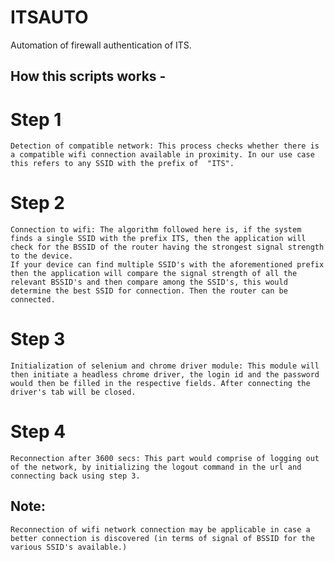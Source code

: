 # ITSAUTO
Automation of firewall authentication of ITS.

## How this scripts works -

# Step 1
    Detection of compatible network: This process checks whether there is a compatible wifi connection available in proximity. In our use case this refers to any SSID with the prefix of  "ITS".

# Step 2
    Connection to wifi: The algorithm followed here is, if the system finds a single SSID with the prefix ITS, then the application will check for the BSSID of the router having the strongest signal strength to the device.
    If your device can find multiple SSID's with the aforementioned prefix then the application will compare the signal strength of all the relevant BSSID's and then compare among the SSID's, this would determine the best SSID for connection. Then the router can be connected.

# Step 3
    Initialization of selenium and chrome driver module: This module will then initiate a headless chrome driver, the login id and the password would then be filled in the respective fields. After connecting the driver's tab will be closed.

# Step 4
    Reconnection after 3600 secs: This part would comprise of logging out of the network, by initializing the logout command in the url and connecting back using step 3.

## Note:
    Reconnection of wifi network connection may be applicable in case a better connection is discovered (in terms of signal of BSSID for the various SSID's available.)